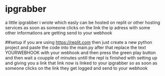 # ipgrabber

a little ipgrabber i wrote which easly can be hosted on replit or other hosting services as soon as someone clicks on the link the ip adress with some other informations are getting send to your webhook 

##setup
if you are using https://replit.com then just create a new python project and paste the code into the main.py after that replace the text YOURWEBHOOK with your webhook and then press the green play button and then wait a coupple of minutes untill the repl is finished with setting up and giving you a link that link now is linked to your ipgrabber so as soon as someone clicks on the link they get logged and send to your webhook
